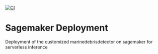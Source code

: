 [![CI](https://github.com/OceanEcoWatch/sagemaker/actions/workflows/ci.yml/badge.svg)](https://github.com/OceanEcoWatch/sagemaker/actions/workflows/ci.yml)

# Sagemaker Deployment

Deployment of the customized marinedebrisdetector on sagemaker for serverless inference
